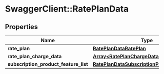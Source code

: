 # SwaggerClient::RatePlanData

## Properties
Name | Type | Description | Notes
------------ | ------------- | ------------- | -------------
**rate_plan** | [**RatePlanDataRatePlan**](RatePlanDataRatePlan.md) |  | 
**rate_plan_charge_data** | [**Array&lt;RatePlanChargeData&gt;**](RatePlanChargeData.md) |  | [optional] 
**subscription_product_feature_list** | [**RatePlanDataSubscriptionProductFeatureList**](RatePlanDataSubscriptionProductFeatureList.md) |  | [optional] 


